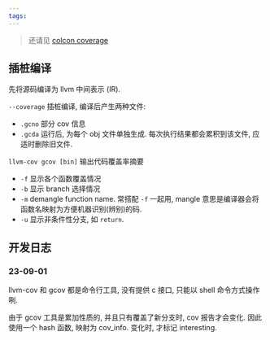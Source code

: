 ```yaml
---
tags:
---
```


> 还请见 [colcon coverage](../../ROS/colcon%20coverage.md)
## 插桩编译

先将源码编译为 llvm 中间表示 (IR).

`--coverage` 插桩编译, 编译后产生两种文件:
- `.gcno` 部分 cov 信息
- `.gcda` 运行后, 为每个 obj 文件单独生成. 每次执行结果都会累积到该文件, 应适时删除旧文件.

`llvm-cov gcov [bin]` 输出代码覆盖率摘要
- `-f` 显示各个函数覆盖情况
- `-b` 显示 branch 选择情况
- `-m` demangle function name. 常搭配 `-f` 一起用, mangle 意思是编译器会将函数名映射为方便机器识别(辨别)的码.
- `-u` 显示非条件性分支, 如 `return`.

## 开发日志

### 23-09-01

llvm-cov 和 gcov 都是命令行工具, 没有提供 c 接口, 只能以 shell 命令方式操作咧.

由于 gcov 工具是累加性质的, 并且只有覆盖了新分支时, cov 报告才会变化. 因此使用一个 hash 函数, 映射为 cov_info. 变化时, 才标记 interesting.